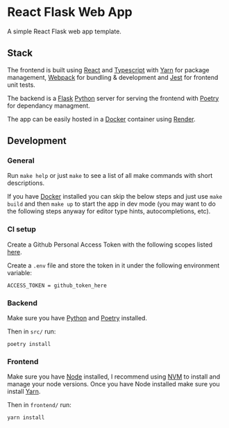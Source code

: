 # React Flask Web App

A simple React Flask web app template.

## Stack

The frontend is built using [React](https://reactjs.org/) and [Typescript](https://www.typescriptlang.org/) with [Yarn](https://classic.yarnpkg.com/lang/en/) for package management, [Webpack](https://webpack.js.org/) for bundling & development and [Jest](https://jestjs.io/) for frontend unit tests.

The backend is a [Flask](https://flask.palletsprojects.com/en/2.2.x/) [Python](https://www.python.org/)  server for serving the frontend with [Poetry](https://python-poetry.org/) for dependancy managment.

The app can be easily hosted in a [Docker](https://docs.docker.com/) container using [Render](https://render.com/).

## Development

### General

Run `make help` or just `make` to see a list of all make commands with short descriptions.

If you have [Docker](https://docs.docker.com/) installed you can skip the below steps and just use `make build` and then `make up` to start the app in dev mode (you may want to do the following steps anyway for editor type hints, autocompletions, etc).

### CI setup

Create a Github Personal Access Token with the following scopes listed [here](https://github.com/myoung34/docker-github-actions-runner/wiki/Usage#token-scope).

Create a `.env` file and store the token in it under the following environment variable:

`ACCESS_TOKEN = github_token_here`

### Backend

Make sure you have [Python](https://www.python.org/) and [Poetry](https://python-poetry.org/) installed.

Then in `src/` run:

`poetry install`

### Frontend

Make sure you have [Node](https://nodejs.org/en) installed, I recommend using [NVM](https://github.com/nvm-sh/nvm#installing-and-updating) to install and manage your node versions. Once you have Node installed make sure you install [Yarn](https://classic.yarnpkg.com/lang/en/).

Then in `frontend/` run:

`yarn install`
